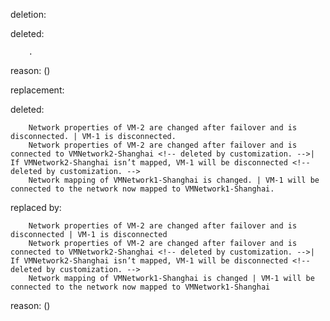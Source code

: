 deletion:

deleted:

		.

reason: ()

replacement:

deleted:

		Network properties of VM-2 are changed after failover and is disconnected. | VM-1 is disconnected.
		Network properties of VM-2 are changed after failover and is connected to VMNetwork2-Shanghai <!-- deleted by customization. -->| If VMNetwork2-Shanghai isn’t mapped, VM-1 will be disconnected <!-- deleted by customization. -->
		Network mapping of VMNetwork1-Shanghai is changed. | VM-1 will be connected to the network now mapped to VMNetwork1-Shanghai.

replaced by:

		Network properties of VM-2 are changed after failover and is disconnected | VM-1 is disconnected
		Network properties of VM-2 are changed after failover and is connected to VMNetwork2-Shanghai <!-- deleted by customization. -->| If VMNetwork2-Shanghai isn’t mapped, VM-1 will be disconnected <!-- deleted by customization. -->
		Network mapping of VMNetwork1-Shanghai is changed | VM-1 will be connected to the network now mapped to VMNetwork1-Shanghai

reason: ()

